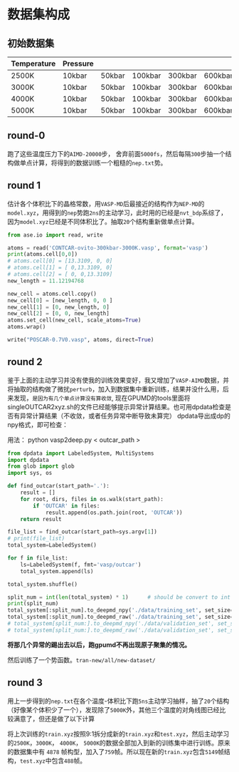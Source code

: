 
# 数据集构成
## 初始数据集
| Temperature | Pressure |        |         |         |         |          |          |
|-------------|----------|--------|---------|---------|---------|----------|----------|
| 2500K       | 10kbar   | 50kbar | 100kbar | 300kbar | 600kbar |          |          |
| 3000K       | 10kbar   | 50kbar | 100kbar | 300kbar | 600kbar | 900kbar  |          |
| 4000K       | 10kbar   | 50kbar | 100kbar | 300kbar | 600kbar | 1000kbar | 1300kbar |
| 5000K       | 10kbar   | 50kbar | 100kbar | 300kbar | 600kbar | 1000kbar | 1400kbar |

## round-0
跑了这些温度压力下的`AIMD-20000`步， 舍弃前面`5000fs`，然后每隔`300`步抽一个结构做单点计算，将得到的数据训练一个粗糙的`nep.txt`势。

## round 1
估计各个体积比下的晶格常数，用`VASP-MD`后最接近的结构作为`NEP-MD`的`model.xyz`，用得到的`nep`势跑`2ns`的主动学习，此时用的已经是`nvt_bdp`系综了，因为`model.xyz`已经是不同体积比了。抽取`20`个结构重新做单点计算。
```python
from ase.io import read, write

atoms = read('CONTCAR-ovito-300kbar-3000K.vasp', format='vasp')
print(atoms.cell[0,0])
# atoms.cell[0] = [13.3109, 0, 0]
# atoms.cell[1] = [ 0,13.3109, 0]
# atoms.cell[2] = [ 0, 0,13.3109]
new_length = 11.12194768

new_cell = atoms.cell.copy()
new_cell[0] = [new_length, 0, 0 ]
new_cell[1] = [0, new_length, 0]
new_cell[2] = [0, 0, new_length]
atoms.set_cell(new_cell, scale_atoms=True)
atoms.wrap()

write("POSCAR-0.7V0.vasp", atoms, direct=True)
```

## round 2
鉴于上面的主动学习并没有使我的训练效果变好，我又增加了`VASP-AIMD`数据，并将抽取的结构做了微扰`perturb`，加入到数据集中重新训练，结果并没什么用，后来发现，`是因为有几个单点计算没有算收敛`, 现在GPUMD的tools里面将singleOUTCAR2xyz.sh的文件已经能够提示异常计算结果。也可用dpdata检查是否有异常计算结果（不收敛，或者任务异常中断导致未算完）
dpdata导出成dp的npy格式，即可检查：

用法： python vasp2deep.py < outcar_path >

```python
from dpdata import LabeledSystem, MultiSystems
import dpdata
from glob import glob
import sys, os

def find_outcar(start_path='.'):
    result = []
    for root, dirs, files in os.walk(start_path):
        if 'OUTCAR' in files:
            result.append(os.path.join(root, 'OUTCAR'))
    return result

file_list = find_outcar(start_path=sys.argv[1])
# print(file_list)
total_system=LabeledSystem()

for f in file_list:
    ls=LabeledSystem(f, fmt='vasp/outcar')
    total_system.append(ls)

total_system.shuffle()

split_num = int(len(total_system) * 1)      # should be convert to int
print(split_num)
total_system[:split_num].to_deepmd_npy('./data/training_set', set_size=2000)
total_system[:split_num].to_deepmd_raw('./data/training_set', set_size=2000)
# total_system[split_num:].to_deepmd_npy('./data/validation_set', set_size=500)
# total_system[split_num:].to_deepmd_raw('./data/validation_set', set_size=500)
```

**将那几个异常的踢出去以后，跑gpumd不再出现原子聚集的情况。**

然后训练了一个势函数。`tran-new/all/new-dataset/`

## round 3
用上一步得到的`nep.txt`在各个温度-体积比下跑`5ns`主动学习抽样，抽了`20`个结构（好像某个体积少了一个），发现除了`5000K`外，其他三个温度的对角线图已经比较满意了，但还是做了以下计算

将上次训练的`train.xyz`按照9:1拆分成新的`train.xyz`和`test.xyz`，然后主动学习的`2500K`，`3000K`， `4000K`， `5000K`的数据全部加入到新的训练集中进行训练。原来的数据集中有 `4878` 帧构型，加入了`759`帧。所以现在新的`train.xyz`包含`5149`帧结构，`test.xyz`中包含`488`帧。
